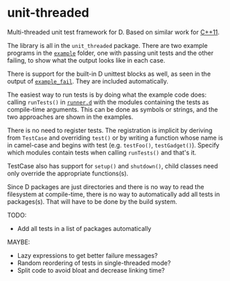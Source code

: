 unit-threaded
=============


Multi-threaded unit test framework for D. Based on similar work for
[C++11](https://bitbucket.org/atilaneves/unit-thread).

The library is all in the `unit_threaded` package. There are two
example programs in the [`example`](example/) folder, one with passing unit tests
and the other failing, to show what the output looks like in each case.

There is support for the built-in D unittest blocks as well, as seen
in the output of [`example_fail`](example/example_fail.d). They are included
automatically.

The easiest way to run tests is by doing what the example code does:
calling `runTests()` in [`runner.d`](unit_threaded/runner.d) with
the modules containing the tests as compile-time arguments. This can
be done as symbols or strings, and the two approaches are shown in
the examples.

There is no need to register tests. The registration is implicit by
deriving from `TestCase` and overriding `test()` or by writing a function
whose name is in camel-case and begins with test (e.g. `testFoo()`, `testGadget()`).
Specify which modules contain tests when calling `runTests()` and that's it.

TestCase also has support for `setup()` and `shutdown()`, child classes need only
override the appropriate functions(s).

Since D packages are just directories and there is no way to read the filesystem
at compile-time, there is no way to automatically add all tests in packages(s).
That will have to be done by the build system.



TODO:

- Add all tests in a list of packages automatically


MAYBE:

- Lazy expressions to get better failure messages?
- Random reordering of tests in single-threaded mode?
- Split code to avoid bloat and decrease linking time?
